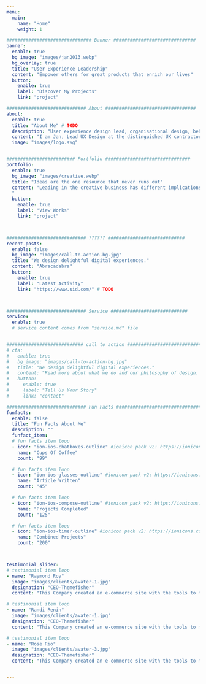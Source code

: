 ```yaml
---
menu:
  main:
    name: "Home"
    weight: 1

############################### Banner ##############################
banner:
  enable: true
  bg_image: "images/jan2013.webp"
  bg_overlay: true
  title: "User Experience Leadership"
  content: "Empower others for great products that enrich our lives"
  button:
    enable: true
    label: "Discover My Projects"
    link: "project"

############################# About #################################
about:
  enable: true
  title: "About Me" # TODO
  description: "User experience design lead, organisational design, behavioural design, and a little science communication."
  content: "I am Jan, Lead UX Design at the distinguished UX contractor [UID, Germany](https://www.uid.com). I manage projects adapting to changing conditions. I support, teach and I empower. I support the growth of ux design abilities in companies and establish the environment a user-centred approach needs to take full effect."
  image: "images/logo.svg"


######################### Portfolio ###############################
portfolio:
  enable: true
  bg_image: "images/creative.webp"
  title: "Ideas are the one resource that never runs out"
  content: "Leading in the creative business has different implications than what we are used to. Though - of course - creativity is affected by limited resources and even benefits from it, it has unique consequences. Ideas never run out. It is a resource with a surplus. You cannot handle it the same way you handle time and knowledge. That is why collaboration in the creation and innovation business can develop a completely different dynamic and challenges that require unobvious solutions.
  "
  button:
    enable: true
    label: "View Works"
    link: "project"



############################# ?????? ############################
recent-posts:
  enable: false
  bg_image: "images/call-to-action-bg.jpg"
  title: "We design delightful digital experiences."
  content: "Abracadabra" 
  button:
    enable: true
    label: "Latest Activity"
    link: "https://www.uid.com/" # TODO



############################# Service ############################
service:
  enable: true
  # service content comes from "service.md" file


############################ call to action ###########################
# cta:
#   enable: true
#   bg_image: "images/call-to-action-bg.jpg"
#   title: "We design delightful digital experiences."
#   content: "Read more about what we do and our philosophy of design. Judge for yourself The work and results <br> we’ve achieved for other clients, and meet our highly experienced Team who just love to design."
#   button:
#     enable: true
#     label: "Tell Us Your Story"
#     link: "contact"

############################# Fun Facts ###############################
funfacts:
  enable: false
  title: "Fun Facts About Me"
  description: ""
  funfact_item:
  # fun facts item loop
  - icon: "ion-ios-chatboxes-outline" #ionicon pack v2: https://ionicons.com/v2/
    name: "Cups Of Coffee"
    count: "99"

  # fun facts item loop
  - icon: "ion-ios-glasses-outline" #ionicon pack v2: https://ionicons.com/v2/
    name: "Article Written"
    count: "45"

  # fun facts item loop
  - icon: "ion-ios-compose-outline" #ionicon pack v2: https://ionicons.com/v2/
    name: "Projects Completed"
    count: "125"

  # fun facts item loop
  - icon: "ion-ios-timer-outline" #ionicon pack v2: https://ionicons.com/v2/
    name: "Combined Projects"
    count: "200"



testimonial_slider:
# testimonial item loop
- name: "Raymond Roy"
  image: "images/clients/avater-1.jpg"
  designation: "CEO-Themefisher"
  content: "This Company created an e-commerce site with the tools to make our business a success, with innovative ideas we feel that our site has unique elements that make us stand out from the crowd."

# testimonial item loop
- name: "Randi Renin"
  image: "images/clients/avater-1.jpg"
  designation: "CEO-Themefisher"
  content: "This Company created an e-commerce site with the tools to make our business a success, with innovative ideas we feel that our site has unique elements that make us stand out from the crowd."

# testimonial item loop
- name: "Rose Rio"
  image: "images/clients/avater-3.jpg"
  designation: "CEO-Themefisher"
  content: "This Company created an e-commerce site with the tools to make our business a success, with innovative ideas we feel that our site has unique elements that make us stand out from the crowd."


---
```


